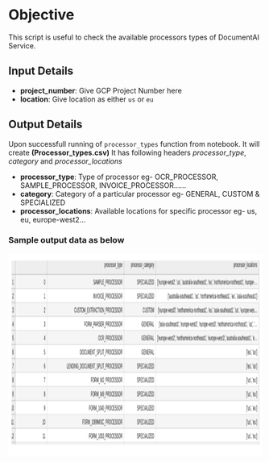 # Objective
This script is useful to check the available processors types of DocumentAI Service.

## Input Details
* **project_number**: Give GCP Project Number here
* **location**: Give location as either `us` or `eu`

## Output Details
Upon successfull running of `processor_types` function from notebook. It will create **(Processor_types.csv)**
It has following headers _processor_type_, _category_ and _processor_locations_
* **processor_type**: Type of processor eg- OCR_PROCESSOR, SAMPLE_PROCESSOR, INVOICE_PROCESSOR......
* **category**: Category of a particular processor eg- GENERAL, CUSTOM & SPECIALIZED
* **processor_locations**: Available locations for specific processor eg- us, eu, europe-west2...

### Sample output data as below
<img src="./images/processor_types.png" width=800 height=400></img>